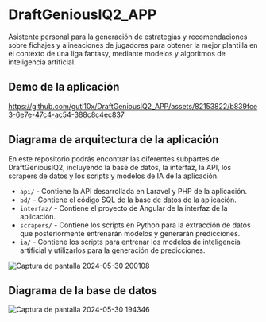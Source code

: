 # DraftGeniousIQ2_APP
Asistente personal para la generación de estrategias y recomendaciones sobre fichajes y alineaciones de jugadores para obtener la mejor plantilla en el contexto de una liga fantasy, mediante modelos y algoritmos de inteligencia artificial.

## Demo de la aplicación
https://github.com/guti10x/DraftGeniousIQ2_APP/assets/82153822/b839fce3-6e7e-47c4-ac54-388c8c4ec837

## Diagrama de arquitectura de la aplicación
En este repositorio podrás encontrar las diferentes subpartes de DraftGeniousIQ2, incluyendo la base de datos, la interfaz, la API, los scrapers de datos y los scripts y modelos de IA de la aplicación.

- `api/` - Contiene la API desarrollada en Laravel y PHP de la aplicación.
- `bd/` - Contiene el código SQL de la base de datos de la aplicación.
- `interfaz/` - Contiene el proyecto de Angular de la interfaz de la aplicación.
- `scrapers/` - Contiene los scripts en Python para la extracción de datos que posteriormente entrenarán modelos y generarán predicciones.
- `ia/` - Contiene los scripts para entrenar los modelos de inteligencia artificial y utilizarlos para la generación de predicciones.

![Captura de pantalla 2024-05-30 200108](https://github.com/guti10x/DraftGeniousIQ2_APP/assets/82153822/51bc9236-b414-476c-8983-bf40ffeb175a)

## Diagrama de la base de datos

![Captura de pantalla 2024-05-30 194346](https://github.com/guti10x/DraftGeniousIQ2_APP/assets/82153822/5a1d6b4f-2028-4b01-b2d7-264b09f57bcf)
